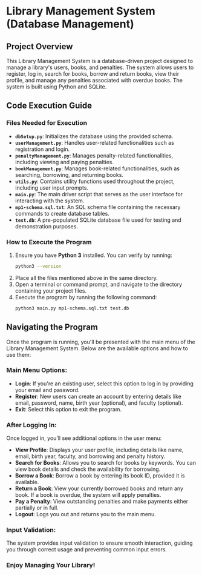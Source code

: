 
# Library Management System (Database Management)

## Project Overview
This Library Management System is a database-driven project designed to manage a library's users, books, and penalties. The system allows users to register, log in, search for books, borrow and return books, view their profile, and manage any penalties associated with overdue books. The system is built using Python and SQLite.

## Code Execution Guide

### Files Needed for Execution
- **`dbSetup.py`**: Initializes the database using the provided schema.
- **`userManagement.py`**: Handles user-related functionalities such as registration and login.
- **`penaltyManagement.py`**: Manages penalty-related functionalities, including viewing and paying penalties.
- **`bookManagement.py`**: Manages book-related functionalities, such as searching, borrowing, and returning books.
- **`utils.py`**: Contains utility functions used throughout the project, including user input prompts.
- **`main.py`**: The main driver script that serves as the user interface for interacting with the system.
- **`mp1-schema.sql.txt`**: An SQL schema file containing the necessary commands to create database tables.
- **`test.db`**: A pre-populated SQLite database file used for testing and demonstration purposes.

### How to Execute the Program
1. Ensure you have **Python 3** installed. You can verify by running:
   ```bash
   python3 --version
   ```
2. Place all the files mentioned above in the same directory.
3. Open a terminal or command prompt, and navigate to the directory containing your project files.
4. Execute the program by running the following command:
   ```bash
   python3 main.py mp1-schema.sql.txt test.db
   ```

## Navigating the Program
Once the program is running, you'll be presented with the main menu of the Library Management System. Below are the available options and how to use them:

### Main Menu Options:
- **Login**: If you're an existing user, select this option to log in by providing your email and password.
- **Register**: New users can create an account by entering details like email, password, name, birth year (optional), and faculty (optional).
- **Exit**: Select this option to exit the program.

### After Logging In:
Once logged in, you’ll see additional options in the user menu:

- **View Profile**: Displays your user profile, including details like name, email, birth year, faculty, and borrowing and penalty history.
- **Search for Books**: Allows you to search for books by keywords. You can view book details and check the availability for borrowing.
- **Borrow a Book**: Borrow a book by entering its book ID, provided it is available.
- **Return a Book**: View your currently borrowed books and return any book. If a book is overdue, the system will apply penalties.
- **Pay a Penalty**: View outstanding penalties and make payments either partially or in full.
- **Logout**: Logs you out and returns you to the main menu.

### Input Validation:
The system provides input validation to ensure smooth interaction, guiding you through correct usage and preventing common input errors.

### Enjoy Managing Your Library!
